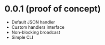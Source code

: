 # 0.0.1 (proof of concept)

* Default JSON handler
* Custom handlers interface
* Non-blocking broadcast
* Simple CLI 
